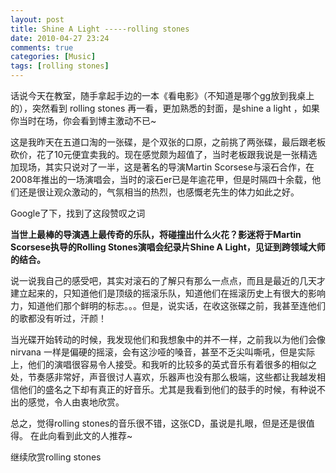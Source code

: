 ```yaml
---
layout: post
title: Shine A Light -----rolling stones
date: 2010-04-27 23:24
comments: true
categories: [Music]
tags: [rolling stones]
---
```


话说今天在教室，随手拿起手边的一本《看电影》（不知道是哪个gg放到我桌上的），突然看到 rolling stones 再一看，更加熟悉的封面，是shine a light ，如果你当时在场，你会看到博主激动不已~

这是我昨天在五道口淘的一张碟，是个双张的口原，之前挑了两张碟，最后跟老板砍价，花了10元便宜卖我的。现在感觉颇为超值了，当时老板跟我说是一张精选加现场，其实只说对了一半，这是著名的导演Martin Scorsese与滚石合作，在2008年推出的一场演唱会，当时的滚石er已是年逾花甲，但是时隔四十余载，他们还是很让观众激动的，气氛相当的热烈，也感慨老先生的体力如此之好。

Google了下，找到了这段赞叹之词 

**当世上最棒的导演遇上最传奇的乐队，将碰撞出什么火花？影迷将于Martin Scorsese执导的Rolling Stones演唱会纪录片Shine A Light，见证到跨领域大师的结合。** 

说一说我自己的感受吧，其实对滚石的了解只有那么一点点，而且是最近的几天才建立起来的，只知道他们是顶级的摇滚乐队，知道他们在摇滚历史上有很大的影响力，知道他们那个鲜明的标志。。。但是，说实话，在收这张碟之前，我甚至连他们的歌都没有听过，汗颜！

当光碟开始转动的时候，我发现他们和我想象中的并不一样，之前我以为他们会像nirvana 一样是偏硬的摇滚，会有这沙哑的嗓音，甚至不乏尖叫嘶吼，但是实际上，他们的演唱很容易令人接受。和我听的比较多的英式音乐有着很多的相似之处，节奏感非常好，声音很讨人喜欢，乐器声也没有那么极端，这些都让我越发相信他们的盛名之下却有真正的好音乐。尤其是我看到他们的鼓手的时候，有种说不出的感觉，令人由衷地欣赏。

总之，觉得rolling stones的音乐很不错，这张CD，虽说是扎眼，但是还是很值得。 在此向看到此文的人推荐~  

继续欣赏rolling stones
